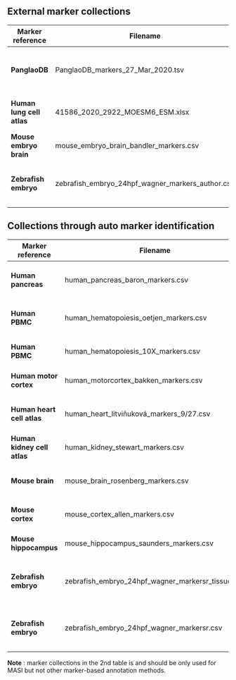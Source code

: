 ## External marker collections

| Marker reference | Filename | Description | Publication
| --- | ----------- | --------- | ----
| **PanglaoDB** | PanglaoDB_markers_27_Mar_2020.tsv | marker collection across major human/mouse cell types | Franzén et al., Database 2019
| **Human lung cell atlas** | 41586_2020_2922_MOESM6_ESM.xlsx | human lung | Travaglini et al., Nature 2020
| **Mouse embryo brain** | mouse_embryo_brain_bandler_markers.csv | Bandler et al., Nature 2021
| **Zebrafish embryo** | zebrafish_embryo_24hpf_wagner_markers_author.csv | 72 refined subtypes in zebrafish embryo at 24hpf  | Wagner et al., Science 2018

## Collections through auto marker identification

| Marker reference | Filename | Description | Publication
| --- | ----------- | --------- | ----
| **Human pancreas** | human_pancreas_baron_markers.csv | 8 cell types in human pancreatic islet | Baron et al., Cell Systems 2016
| **Human PBMC** | human_hematopoiesis_oetjen_markers.csv | 16 cell types in human hematopoiesis  | Oetjen et al., JCI Insight 2018
| **Human PBMC** | human_hematopoiesis_10X_markers.csv | 12 cell types in human hematopoiesis  | 10X Genomics
| **Human motor cortex** | human_motorcortex_bakken_markers.csv | 20 cell types in human motor cortex | Bakken et al., Nature 2021
| **Human heart cell atlas** | human_heart_litviňuková_markers_9/27.csv | 9 major cell types or 27 subtypes in human heart | Litviňuková et al., Nature 2020
| **Human kidney cell atlas** | human_kidney_stewart_markers.csv | 27 cell types in human adult kidney | Stewart et al., Science 2019
| **Mouse brain** | mouse_brain_rosenberg_markers.csv | 10 cell types in mouse brain  | Rosenberg et al., Science 2018
| **Mouse cortex** | mouse_cortex_allen_markers.csv | 23 cell types in mouse cortex  | Yao et al., Nature 2021
| **Mouse hippocampus** | mouse_hippocampus_saunders_markers.csv | 10 cell types in mouse brain  | Saunders et al., Cell 2018
| **Zebrafish embryo** | zebrafish_embryo_24hpf_wagner_markersr_tissue.csv | 8 major lineages in zebrafish embryo at 24hpf  | Wagner et al., Science 2018
| **Zebrafish embryo** | zebrafish_embryo_24hpf_wagner_markersr.csv | 30 major cell types in zebrafish embryo at 24hpf  | Wagner et al., Science 2018

   **Note** : marker collections in the 2nd table is and should be only used for MASI but not other marker-based annotation methods.
